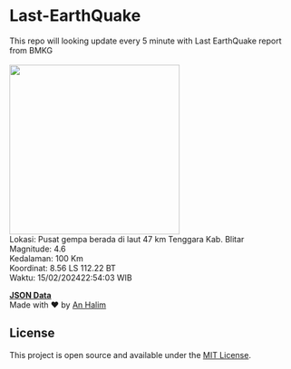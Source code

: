 # Last-EarthQuake
This repo will looking update every 5 minute with Last EarthQuake report from BMKG
<br>
<br>
<img src="https://static.bmkg.go.id/20240215225403.mmi.jpg" width="300"/>
<br>
Lokasi: Pusat gempa berada di laut 47 km Tenggara Kab. Blitar <br>
Magnitude: 4.6 <br>
Kedalaman: 100 Km <br>
Koordinat: 8.56 LS 112.22 BT <br>
Waktu: 15/02/202422:54:03 WIB <br>

<a href="./data/data.json">**JSON Data**</a>
<br>
Made with ❤️ by <a href="https://github.com/an-halim">An Halim</a>
## License

This project is open source and available under the [MIT License](LICENSE).
